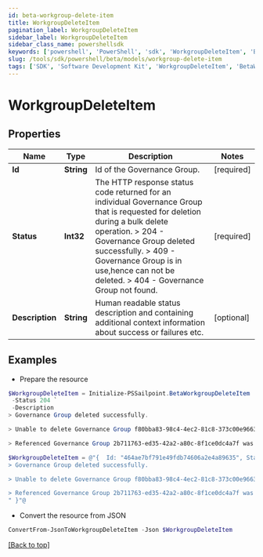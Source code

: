 ```yaml
---
id: beta-workgroup-delete-item
title: WorkgroupDeleteItem
pagination_label: WorkgroupDeleteItem
sidebar_label: WorkgroupDeleteItem
sidebar_class_name: powershellsdk
keywords: ['powershell', 'PowerShell', 'sdk', 'WorkgroupDeleteItem', 'BetaWorkgroupDeleteItem'] 
slug: /tools/sdk/powershell/beta/models/workgroup-delete-item
tags: ['SDK', 'Software Development Kit', 'WorkgroupDeleteItem', 'BetaWorkgroupDeleteItem']
---
```



# WorkgroupDeleteItem

## Properties

Name | Type | Description | Notes
------------ | ------------- | ------------- | -------------
**Id** | **String** | Id of the Governance Group. | [required]
**Status** | **Int32** |  The HTTP response status code returned for an individual Governance Group that is requested for deletion during a bulk delete operation.  > 204   -  Governance Group deleted successfully.  > 409   - Governance Group is in use,hence can not be deleted.  > 404   - Governance Group not found.  | [required]
**Description** | **String** | Human readable status description and containing additional context information about success or failures etc.  | [optional] 

## Examples

- Prepare the resource
```powershell
$WorkgroupDeleteItem = Initialize-PSSailpoint.BetaWorkgroupDeleteItem  -Id 464ae7bf791e49fdb74606a2e4a89635 `
 -Status 204 `
 -Description 
> Governance Group deleted successfully.

> Unable to delete Governance Group f80bba83-98c4-4ec2-81c8-373c00e9663b because it is in use.

> Referenced Governance Group 2b711763-ed35-42a2-a80c-8f1ce0dc4a7f was not found.

$WorkgroupDeleteItem = @"{  Id: "464ae7bf791e49fdb74606a2e4a89635", Status: 204, Description: "
> Governance Group deleted successfully.

> Unable to delete Governance Group f80bba83-98c4-4ec2-81c8-373c00e9663b because it is in use.

> Referenced Governance Group 2b711763-ed35-42a2-a80c-8f1ce0dc4a7f was not found.
" }"@
```

- Convert the resource from JSON
```powershell
ConvertFrom-JsonToWorkgroupDeleteItem -Json $WorkgroupDeleteItem
```


[[Back to top]](#) 


